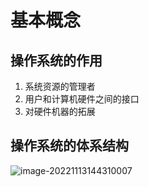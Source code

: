 # 基本概念

## 操作系统的作用

1. 系统资源的管理者
2. 用户和计算机硬件之间的接口
3. 对硬件机器的拓展

## 操作系统的体系结构

![image-20221113144310007](C:\Users\52908\AppData\Roaming\Typora\typora-user-images\image-20221113144310007.png)

